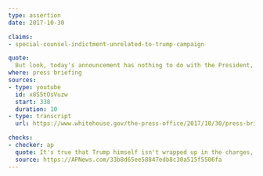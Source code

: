 ```yaml
---
type: assertion
date: 2017-10-30

claims:
- special-counsel-indictment-unrelated-to-trump-campaign

quote:
  But look, today's announcement has nothing to do with the President, has nothing to do with the President's campaign or campaign activity.
where: press briefing
sources:
- type: youtube
  id: x8S5tOsVuzw
  start: 338
  duration: 10
- type: transcript
  url: https://www.whitehouse.gov/the-press-office/2017/10/30/press-briefing-press-secretary-sarah-sanders-10302017-28

checks:
- checker: ap
  quote: It's true that Trump himself isn't wrapped up in the charges, but a campaign adviser is.
  source: https://APNews.com/33b8d65ee58847edb8c30a515f5506fa
---
```


